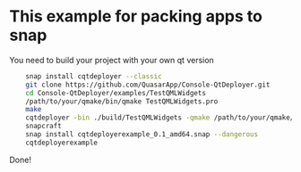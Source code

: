 # This example for packing apps to snap 
 You need to build your project with your own qt version

```bash
    snap install cqtdeployer --classic
    git clone https://github.com/QuasarApp/Console-QtDeployer.git
    cd Console-QtDeployer/examples/TestQMLWidgets
    /path/to/your/qmake/bin/qmake TestQMLWidgets.pro
    make 
    cqtdeployer -bin ./build/TestQMLWidgets -qmake /path/to/your/qmake/bin/qmake -qmlDir ./ -targetDir ./distro
    snapcraft
    snap install cqtdeployerexample_0.1_amd64.snap --dangerous
    cqtdeployerexample
``` 
Done!
